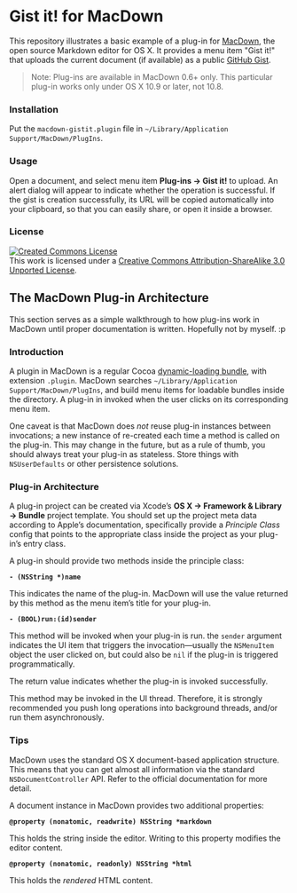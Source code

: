 Gist it! for MacDown
=====================

This repository illustrates a basic example of a plug-in for [MacDown], the open source Markdown editor for OS X. It provides a menu item "Gist it!" that uploads the current document (if available) as a public [GitHub Gist].

> Note: Plug-ins are available in MacDown 0.6+ only. This particular plug-in works only under OS X 10.9 or later, not 10.8.

[MacDown]: http://macdown.uranusjr.com
[GitHub Gist]: https://gist.github.com

### Installation

Put the `macdown-gistit.plugin` file in `~/Library/Application Support/MacDown/PlugIns`.

### Usage

Open a document, and select menu item **Plug-ins → Gist it!** to upload. An alert dialog will appear to indicate whether the operation is successful. If the gist is creation successfully, its URL will be copied automatically into your
clipboard, so that you can easily share, or open it inside a browser.

### License

[![Created Commons License](https://i.creativecommons.org/l/by-sa/3.0/88x31.png)](http://creativecommons.org/licenses/by-sa/3.0/)<br>
This work is licensed under a [Creative Commons Attribution-ShareAlike 3.0 Unported License](http://creativecommons.org/licenses/by-sa/3.0/).


## The MacDown Plug-in Architecture

This section serves as a simple walkthrough to how plug-ins work in MacDown until proper documentation is written. Hopefully not by myself. :p

### Introduction

A plugin in MacDown is a regular Cocoa [dynamic-loading bundle], with extension `.plugin`. MacDown searches `~/Library/Application Support/MacDown/PlugIns`, and build menu items for loadable bundles inside the directory. A plug-in in invoked when the user clicks on its corresponding menu item.

One caveat is that MacDown does *not* reuse plug-in instances between invocations; a new instance of re-created each time a method is called on the plug-in. This may change in the future, but as a rule of thumb, you should always treat your plug-in as stateless. Store things with `NSUserDefaults` or other persistence solutions.

[dynamic-loading bundle]: https://developer.apple.com/library/mac/documentation/Cocoa/Conceptual/LoadingCode/LoadingCode.html#//apple_ref/doc/uid/10000052-SW1


### Plug-in Architecture

A plug-in project can be created via Xcode’s **OS X → Framework & Library → Bundle** project template. You should set up the project meta data according to Apple’s documentation, specifically provide a *Principle Class* config that points to the appropriate class inside the project as your plug-in’s entry class.

A plug-in should provide two methods inside the principle class:

**`- (NSString *)name`**

This indicates the name of the plug-in. MacDown will use the value returned by this method as the menu item’s title for your plug-in.

**`- (BOOL)run:(id)sender`**

This method will be invoked when your plug-in is run. the `sender` argument indicates the UI item that triggers the invocation—usually the `NSMenuItem` object the user clicked on, but could also be `nil` if the plug-in is triggered programmatically.

The return value indicates whether the plug-in is invoked successfully.

This method may be invoked in the UI thread. Therefore, it is strongly recommended you push long operations into background threads, and/or run them asynchronously.

### Tips

MacDown uses the standard OS X document-based application structure. This means that you can get almost all information via the standard `NSDocumentController` API. Refer to the official documentation for more detail.

A document instance in MacDown provides two additional properties:

**`@property (nonatomic, readwrite) NSString *markdown`**

This holds the string inside the editor. Writing to this property modifies the editor content.

**`@property (nonatomic, readonly) NSString *html`**

This holds the *rendered* HTML content.
